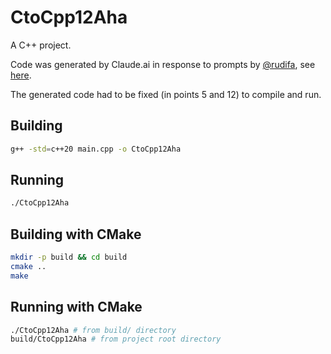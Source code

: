 # CtoCpp12Aha

A C++ project.

Code was generated by Claude.ai in response to prompts by [@rudifa](https://github.com/rudifa), see [here](CtoCpp12Aha.md).

The generated code had to be fixed (in points 5 and 12) to compile and run.

## Building

```bash
g++ -std=c++20 main.cpp -o CtoCpp12Aha
```

## Running

```bash
./CtoCpp12Aha
```

## Building with CMake

```bash
mkdir -p build && cd build
cmake ..
make
```

## Running with CMake

```bash
./CtoCpp12Aha # from build/ directory
build/CtoCpp12Aha # from project root directory
```
